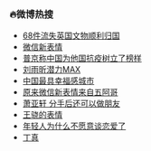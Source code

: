 ### :fire:微博热搜<br>
- <a href="https://s.weibo.com/weibo?q=%2368%E4%BB%B6%E6%B5%81%E5%A4%B1%E8%8B%B1%E5%9B%BD%E6%96%87%E7%89%A9%E9%A1%BA%E5%88%A9%E5%BD%92%E5%9B%BD%23&Refer=new_time">68件流失英国文物顺利归国</a><br>
- <a href="https://s.weibo.com/weibo?q=%23%E5%BE%AE%E4%BF%A1%E6%96%B0%E8%A1%A8%E6%83%85%23&Refer=top">微信新表情</a><br>
- <a href="https://s.weibo.com/weibo?q=%23%E6%99%AE%E4%BA%AC%E7%A7%B0%E4%B8%AD%E5%9B%BD%E4%B8%BA%E4%BB%96%E5%9B%BD%E6%8A%97%E7%96%AB%E6%A0%91%E7%AB%8B%E4%BA%86%E6%A6%9C%E6%A0%B7%23&Refer=top">普京称中国为他国抗疫树立了榜样</a><br>
- <a href="https://s.weibo.comjavascript:void(0);">刘雨昕潜力MAX</a><br>
- <a href="https://s.weibo.com/weibo?q=%E4%B8%AD%E5%9B%BD%E6%9C%80%E5%85%B7%E5%B9%B8%E7%A6%8F%E6%84%9F%E5%9F%8E%E5%B8%82&Refer=top">中国最具幸福感城市</a><br>
- <a href="https://s.weibo.com/weibo?q=%23%E5%8E%9F%E6%9D%A5%E5%BE%AE%E4%BF%A1%E6%96%B0%E8%A1%A8%E6%83%85%E6%9D%A5%E8%87%AA%E4%BA%94%E9%98%BF%E5%93%A5%23&Refer=top">原来微信新表情来自五阿哥</a><br>
- <a href="https://s.weibo.com/weibo?q=%E8%90%A7%E4%BA%9A%E8%BD%A9%20%E5%88%86%E6%89%8B%E5%90%8E%E8%BF%98%E5%8F%AF%E4%BB%A5%E5%81%9A%E6%9C%8B%E5%8F%8B&Refer=top">萧亚轩 分手后还可以做朋友</a><br>
- <a href="https://s.weibo.com/weibo?q=%E7%8E%8B%E9%AA%81%E7%9A%84%E8%A1%A8%E6%83%85&Refer=top">王骁的表情</a><br>
- <a href="https://s.weibo.com/weibo?q=%23%E5%B9%B4%E8%BD%BB%E4%BA%BA%E4%B8%BA%E4%BB%80%E4%B9%88%E4%B8%8D%E6%84%BF%E6%84%8F%E8%B0%88%E6%81%8B%E7%88%B1%E4%BA%86%23&Refer=top">年轻人为什么不愿意谈恋爱了</a><br>
- <a href="https://s.weibo.com/weibo?q=%23%E4%B8%81%E7%9C%9F%23&Refer=top">丁真</a><br>
